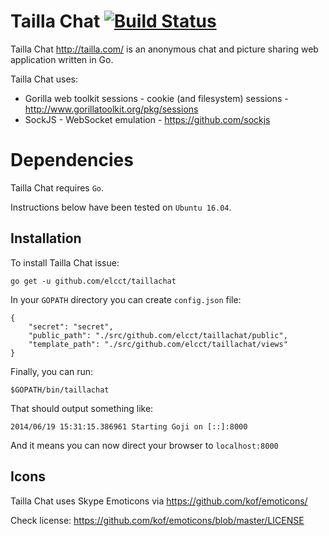 Tailla Chat [![Build Status](https://drone.io/github.com/elcct/taillachat/status.png)](https://drone.io/github.com/elcct/taillachat/latest)
===========

Tailla Chat http://tailla.com/ is an anonymous chat and picture sharing web application written in Go.

Tailla Chat uses:

- Gorilla web toolkit sessions - cookie (and filesystem) sessions - http://www.gorillatoolkit.org/pkg/sessions
- SockJS - WebSocket emulation - https://github.com/sockjs

# Dependencies

Tailla Chat requires `Go`.

Instructions below have been tested on `Ubuntu 16.04`.

## Installation

To install Tailla Chat issue:

```
go get -u github.com/elcct/taillachat
```

In your `GOPATH` directory you can create `config.json` file:

```
{
	"secret": "secret",
	"public_path": "./src/github.com/elcct/taillachat/public",
	"template_path": "./src/github.com/elcct/taillachat/views"
}
```

Finally, you can run:

```
$GOPATH/bin/taillachat
```

That should output something like:

```
2014/06/19 15:31:15.386961 Starting Goji on [::]:8000
```

And it means you can now direct your browser to `localhost:8000`

## Icons

Tailla Chat uses Skype Emoticons via https://github.com/kof/emoticons/

Check license: https://github.com/kof/emoticons/blob/master/LICENSE

